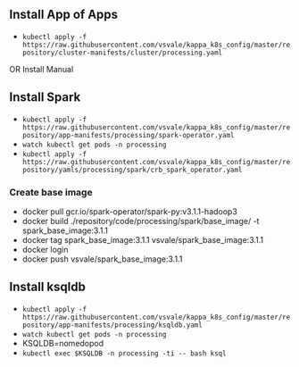 ## Install App of Apps
- `kubectl apply -f https://raw.githubusercontent.com/vsvale/kappa_k8s_config/master/repository/cluster-manifests/cluster/processing.yaml`

OR Install Manual

## Install Spark
- `kubectl apply -f https://raw.githubusercontent.com/vsvale/kappa_k8s_config/master/repository/app-manifests/processing/spark-operator.yaml`
- `watch kubectl get pods -n processing`
- `kubectl apply -f https://raw.githubusercontent.com/vsvale/kappa_k8s_config/master/repository/yamls/processing/spark/crb_spark_operator.yaml`

### Create base image
- docker pull gcr.io/spark-operator/spark-py:v3.1.1-hadoop3
- docker build ./repository/code/processing/spark/base_image/ -t spark_base_image:3.1.1
- docker tag spark_base_image:3.1.1 vsvale/spark_base_image:3.1.1
- docker login
- docker push vsvale/spark_base_image:3.1.1

## Install ksqldb

- `kubectl apply -f https://raw.githubusercontent.com/vsvale/kappa_k8s_config/master/repository/app-manifests/processing/ksqldb.yaml`
- `watch kubectl get pods -n processing`
- KSQLDB=nomedopod
- `kubectl exec $KSQLDB -n processing -ti -- bash ksql`


